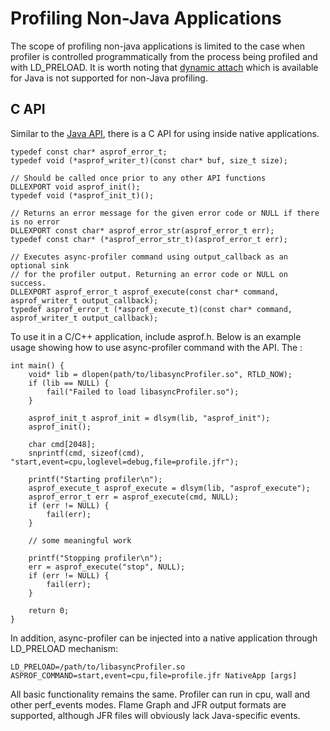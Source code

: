 # Profiling Non-Java Applications

The scope of profiling non-java applications is limited to the case when profiler is controlled
programmatically from the process being profiled and with LD_PRELOAD. It is worth noting that 
[dynamic attach](https://github.com/async-profiler/async-profiler/blob/master/docs/OtherUseCases.md#launching-as-an-agent) 
which is available for Java is not supported for non-Java profiling.


## C API
Similar to the
[Java API](https://github.com/async-profiler/async-profiler/blob/master/docs/OtherUseCases.md#using-java-api),
there is a C API for using inside native applications.
```
typedef const char* asprof_error_t;
typedef void (*asprof_writer_t)(const char* buf, size_t size);

// Should be called once prior to any other API functions
DLLEXPORT void asprof_init();
typedef void (*asprof_init_t)();

// Returns an error message for the given error code or NULL if there is no error
DLLEXPORT const char* asprof_error_str(asprof_error_t err);
typedef const char* (*asprof_error_str_t)(asprof_error_t err);

// Executes async-profiler command using output_callback as an optional sink
// for the profiler output. Returning an error code or NULL on success.
DLLEXPORT asprof_error_t asprof_execute(const char* command, asprof_writer_t output_callback);
typedef asprof_error_t (*asprof_execute_t)(const char* command, asprof_writer_t output_callback);
```
To use it in a C/C++ application, include asprof.h. Below is an example usage showing how to use async-profiler command with the API. The :
```
int main() {
    void* lib = dlopen(path/to/libasyncProfiler.so", RTLD_NOW);
    if (lib == NULL) {
        fail("Failed to load libasyncProfiler.so");
    }

    asprof_init_t asprof_init = dlsym(lib, "asprof_init");
    asprof_init();

    char cmd[2048];
    snprintf(cmd, sizeof(cmd), "start,event=cpu,loglevel=debug,file=profile.jfr");

    printf("Starting profiler\n");
    asprof_execute_t asprof_execute = dlsym(lib, "asprof_execute");
    asprof_error_t err = asprof_execute(cmd, NULL);
    if (err != NULL) {
        fail(err);
    }

    // some meaningful work

    printf("Stopping profiler\n");
    err = asprof_execute("stop", NULL);
    if (err != NULL) {
        fail(err);
    }

    return 0;
}
```

In addition, async-profiler can be injected into a native application through LD_PRELOAD mechanism:
```
LD_PRELOAD=/path/to/libasyncProfiler.so ASPROF_COMMAND=start,event=cpu,file=profile.jfr NativeApp [args]
```

All basic functionality remains the same. Profiler can run in cpu, wall and other perf_events 
modes. Flame Graph and JFR output formats are supported, although JFR files will obviously lack
Java-specific events.
